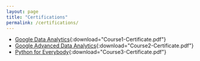 ```yaml
---
layout: page
title: "Certifications"
permalink: /certifications/
---
```


- [Google Data Analytics](./assets/certifications/course1.pdf){:download="Course1-Certificate.pdf"}
- [Google Advanced Data Analytics](./assets/certifications/course2.pdf){:download="Course2-Certificate.pdf"}
- [Python for Everybody](./assets/certifications/course3.pdf){:download="Course3-Certificate.pdf"}